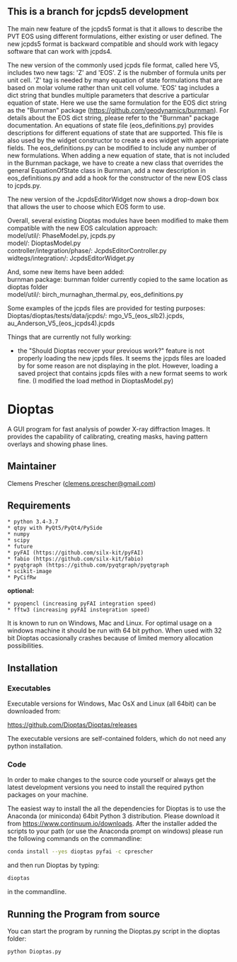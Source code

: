 This is a branch for jcpds5 development
----------

The main new feature of the jcpds5 format is that it allows to describe the PVT EOS using different formulations, either existing or user defined. The new jcpds5 format is backward compatible and should work with legacy software that can work with jcpds4.

The new version of the commonly used jcpds file format, called here V5, includes two new tags: 'Z' and 'EOS'. Z is the nubmber of formula units per unit cell. 'Z' tag is needed by many equation of state formulations that are based on molar volume rather than unit cell volume. 'EOS' tag includes a dict string that bundles multiple parameters that descrive a particular equation of state. Here we use the same formulation for the EOS dict string as the "Burnman" package (https://github.com/geodynamics/burnman). For details about the EOS dict string, please refer to the "Burnman" package documentation. An equations of state file (eos_definitions.py) provides descriptions for different equations of state that are supported. This file is also used by the widget constructor to create a eos widget with appropriate fields. The eos_definitions.py can be modified to include any number of new formulations. When adding a new equation of state, that is not included in the Burnman package, we have to create a new class that overrides the general EquationOfState class in Burnman, add a new description in eos_definitions.py and add a hook for the constructor of the new EOS class to jcpds.py. 

The new version of the JcpdsEditorWidget now shows a drop-down box that allows the user to choose which EOS form to use.

Overall, several existing Dioptas modules have been modified to make them compatible with the new EOS calculation approach:<br>
model/util/: PhaseModel.py, jcpds.py <br>
model/: DioptasModel.py<br>
controller/integration/phase/: JcpdsEditorController.py<br>
widtegs/integration/: JcpdsEditorWidget.py<br>

And, some new items have been added:<br>
burnman package: burnman folder currently copied to the same location as dioptas folder<br>
model/util/: birch_murnaghan_thermal.py, eos_definitions.py<br>

Some examples of the jcpds files are provided for testing purposes:
Dioptas/dioptas/tests/data/jcpds/: mgo_V5_(eos_slb2).jcpds, au_Anderson_V5_(eos_jcpds4).jcpds

Things that are currently not fully working:
  - the "Should Dioptas recover your previous work?" feature is not properly loading the new jcpds files. It seems the jcpds files are loaded by for some reason are not displaying in the plot. However, loading a saved project that contains jcpds files with a new format seems to work fine. (I modified the load method in DioptasModel.py)


Dioptas
======

A GUI program for fast analysis of powder X-ray diffraction Images. It provides the capability of calibrating, 
creating masks, having pattern overlays and showing phase lines.

Maintainer
----------

Clemens Prescher (clemens.prescher@gmail.com)

Requirements
------------
    * python 3.4-3.7
    * qtpy with PyQt5/PyQt4/PySide
    * numpy
    * scipy
    * future
    * pyFAI (https://github.com/silx-kit/pyFAI)
    * fabio (https://github.com/silx-kit/fabio)
    * pyqtgraph (https://github.com/pyqtgraph/pyqtgraph
    * scikit-image
    * PyCifRw

<b>optional:</b>

    * pyopencl (increasing pyFAI integration speed)
    * fftw3 (increasing pyFAI instegration speed)

It is known to run on Windows, Mac and Linux. For optimal usage on a windows machine it should be run with 64 bit
python. When used with 32 bit Dioptas occasionally crashes because of limited memory allocation possibilities.

Installation
------------

### Executables

Executable versions for Windows, Mac OsX and Linux (all 64bit) can be downloaded from:

https://github.com/Dioptas/Dioptas/releases

The executable versions are self-contained folders, which do not need any python installation.

### Code

In order to make changes to the source code yourself or always get the latest development versions you need to install
the required python packages on your machine.

The easiest way to install the all the dependencies for Dioptas is to use the Anaconda (or miniconda) 64bit Python 3 distribution.
Please download it from https://www.continuum.io/downloads. After the installer added the scripts to your path (or use the
Anaconda prompt on windows) please run the following commands on the commandline:

```bash
conda install --yes dioptas pyfai -c cprescher
```

and then run Dioptas by typing:
```bash
dioptas
```
in the commandline.


Running the Program from source
-------------------------------

You can start the program by running the Dioptas.py script in the dioptas folder:

```bash
python Dioptas.py
```
